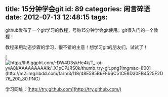 title: 15分钟学会git
id: 89
categories: 闲言碎语
date: 2012-07-13 12:48:15
tags:
---

github发布了一个git学习的教程，号称15分钟学会git使用。git很入门的一个教程！

教程采用动态步骤的学习，很不错的主意！想学习git的朋友们，试试了！

[![http://lh6.ggpht.com/-DW4D3skHe4k/T_-oi-yvA8I/AAAAAAAAAIk/_X1pCPJRS0k/thumb_try-git.png?imgmax=800](http://m2.img.libdd.com/farm3/118/48E585B6FE66C51CE8D30FB4525F2D76_200_80.PNG)</img>](http://lh6.ggpht.com/-DW4D3skHe4k/T_-oi-yvA8I/AAAAAAAAAIk/_X1pCPJRS0k/thumb_try-git.png?imgmax=800)

学习网址：[http://try.github.com](http://try.github.com/)
